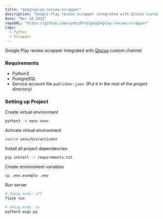 ```yaml
---
title: "googleplay-review-scrapper"
description: "Google Play review scrapper integrated with Qiscus custom channel"
date: "Mar 18 2022"
repoURL: "https://github.com/syahidfrd/googleplay-review-scrapper"
tags:
  - Python
  - Scrapper
---
```


Google Play review scrapper integrated with [Qiscus](https://qiscus.com) custom channel

### Requirements

- Python3
- PostgreSQL
- Service account file `publisher.json`. (Put it in the root of the project directory)

### Setting up Project

Create virtual environment

```bash
python3 -m venv venv
```

Activate virtual environment

```bash
source venv/bin/activate
```

Install all project dependencies

```bash
pip install -r requirements.txt
```

Create environment variables

```bash
cp .env.example .env
```

Run server

```bash
# debug mode: off
flask run

# debug mode: on
python3 wsgi.py
```
